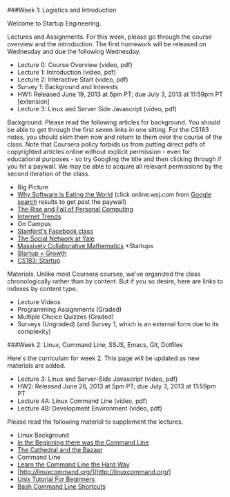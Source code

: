 ###Week 1: Logistics and Introduction

Welcome to Startup Engineering.

Lectures and Assignments. For this week, please go through the course overview and the introduction. The first homework will be released on Wednesday and due the following Wednesday.

* Lecture 0: Course Overview (video, pdf)
* Lecture 1: Introduction (video, pdf)
* Lecture 2: Interactive Start (video, pdf)
* Survey 1: Background and Interests
* HW1: Released June 19, 2013 at 5pm PT; due July 3, 2013 at 11:59pm PT [extension]
* Lecture 3: Linux and Server Side Javascript (video, pdf)

Background. Please read the following articles for background. You should be able to get through the first seven links in one sitting. For the CS183 notes, you should skim them now and return to them over the course of the class. Note that Coursera policy forbids us from putting direct pdfs of copyrighted articles online without explicit permission - even for educational purposes - so try Googling the title and then clicking through if you hit a paywall. We may be able to acquire all relevant permissions by the second iteration of the class.

* Big Picture
 * [Why Software is Eating the World](http://online.wsj.com/article/SB10001424053111903480904576512250915629460.html) (click online.wsj.com from [Google search](https://www.google.com/?q=software+is+eating+the+world) results to get past the paywall)
 * [The Rise and Fall of Personal Computing](http://www.asymco.com/2012/01/17/the-rise-and-fall-of-personal-computing)
 * [Internet Trends](http://www.kpcb.com/insights/2013-internet-trends)
* On Campus
 * [Stanford's Facebook class](http://www.nytimes.com/2011/05/08/technology/08class.html?pagewanted=all)
 * [The Social Network at Yale](http://www.nytimes.com/2011/06/11/technology/11computing.html?pagewanted=all)
 * [Massively Collaborative Mathematics](http://www.nytimes.com/projects/magazine/ideas/2009/#natural_science-7)
*Startups
 * [Startup = Growth](http://www.paulgraham.com/growth.html)
 * [CS183: Startup](http://blakemasters.tumblr.com/peter-thiels-cs183-startup)

Materials. Unlike most Coursera courses, we've organized the class chronologically rather than by content. But if you so desire, here are links to indexes by content type.

* Lecture Videos
* Programming Assignments (Graded)
* Multiple Choice Quizzes (Graded)
* Surveys (Ungraded) (and Survey 1, which is an external form due to its complexity)

###Week 2: Linux, Command Line, SSJS, Emacs, Git, Dotfiles

Here's the curriculum for week 2. This page will be updated as new materials are added.

* Lecture 3: Linux and Server-Side Javascript (video, pdf)
* HW2: Released June 26, 2013 at 5pm PT; due July 3, 2013 at 11:59pm PT
* Lecture 4A: Linux Command Line (video, pdf)
* Lecture 4B: Development Environment (video, pdf)

Please read the following material to supplement the lectures.

* Linux Background
 * [In the Beginning there was the Command Line](http://garote.bdmonkeys.net/commandline/index.html)
 * [The Cathedral and the Bazaar](http://www.catb.org/esr/writings/homesteading/cathedral-bazaar/)
* Command Line
 * [Learn the Command Line the Hard Way](http://cli.learncodethehardway.org/book/)
 * [http://linuxcommand.org/](http://linuxcommand.org/)
 * [Unix Tutorial For Beginners](http://www.ee.surrey.ac.uk/Teaching/Unix/)
 * [Bash Command Line Shortcuts](http://www.catonmat.net/download/bash-history-cheat-sheet.pdf)
 








